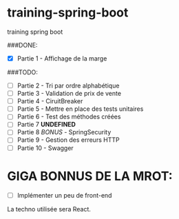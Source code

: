 # training-spring-boot
training spring boot 

###DONE:
- [x] Partie 1 - Affichage de la marge

###TODO:
- [ ] Partie 2 - Tri par ordre alphabétique
- [ ] Partie 3 - Validation de prix de vente
- [ ] Partie 4 - CiruitBreaker
- [ ] Partie 5 - Mettre en place des tests unitaires
- [ ] Partie 6 - Test des méthodes créées
- [ ] Partie 7 **UNDEFINED**
- [ ] Partie 8 *BONUS* - SpringSecurity
- [ ] Partie 9 - Gestion des erreurs HTTP
- [ ] Partie 10 - Swagger

# GIGA BONNUS DE LA MROT:
- [ ] Implémenter un peu de front-end

La techno utilisée sera React.
